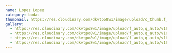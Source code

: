 ```yaml
---
name: Lopez Lopez
category: bodas
thumbnail: https://res.cloudinary.com/dkvtpo8w1/image/upload/c_thumb,f_auto,g_center,h_500,q_auto,w_300/v1673928495/PadillaPortfolio/Boda/DSC06835.jpg
gallery:
  - https://res.cloudinary.com/dkvtpo8w1/image/upload/f_auto,q_auto/v1673928494/PadillaPortfolio/Boda/DSC07018.jpg
  - https://res.cloudinary.com/dkvtpo8w1/image/upload/f_auto,q_auto/v1673928494/PadillaPortfolio/Boda/DSC06894.jpg
  - https://res.cloudinary.com/dkvtpo8w1/image/upload/f_auto,q_auto/v1673928495/PadillaPortfolio/Boda/DSC06835.jpg
  - https://res.cloudinary.com/dkvtpo8w1/image/upload/f_auto,q_auto/v1673928510/PadillaPortfolio/Boda/DSC07653.jpg
---
```


